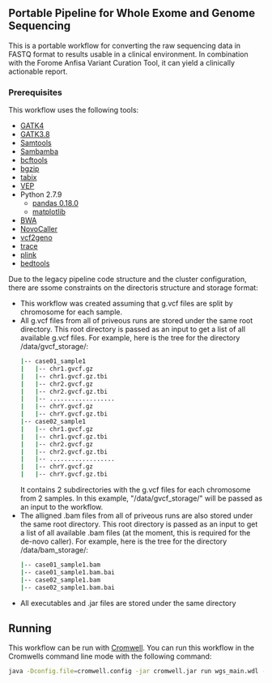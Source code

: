 <!-- ABOUT THE PROJECT -->
## Portable Pipeline for Whole Exome and Genome Sequencing

This is a portable workflow for converting the raw sequencing data in FASTQ format to results usable in a clinical environment. 
In combination with the Forome Anfisa Variant Curation Tool, it can yield a clinically actionable report.

### Prerequisites

This workflow uses the following tools:

 * [GATK4](https://software.broadinstitute.org/gatk/)
 * [GATK3.8](https://software.broadinstitute.org/gatk/download/archive)
 * [Samtools](http://www.htslib.org/)
 * [Sambamba](http://lomereiter.github.io/sambamba/)
 * [bcftools](https://samtools.github.io/bcftools/bcftools.html)
 * [bgzip](http://www.htslib.org/doc/bgzip.html)
 * [tabix](http://www.htslib.org/doc/tabix.html)
 * [VEP](https://useast.ensembl.org/info/docs/tools/vep/index.html)
 * Python 2.7.9
   * [pandas 0.18.0](https://pandas.pydata.org/pandas-docs/version/0.18.0/)
   * [matplotlib](https://matplotlib.org/1.5.1/contents.html?fbclid=IwAR2fohH2ja4E6-jWl3_YaPxLckdv5OsWXVButxB8bhmU46nwSshnB5cMVtI)
 * [BWA](http://bio-bwa.sourceforge.net/)
 * [NovoCaller](https://github.com/bgm-cwg/novoCaller)
 * [vcf2geno](http://csg.sph.umich.edu/chaolong/LASER/index.html)
 * [trace](http://csg.sph.umich.edu/chaolong/LASER/index.html)
 * [plink](https://www.cog-genomics.org/plink2)
 * [bedtools](https://bedtools.readthedocs.io/en/latest/)
 

Due to the legacy pipeline code structure and the cluster configuration, there are ssome constraints on the directoris structure and storage format:
 * This workflow was created assuming that g.vcf files are split by chromosome for each sample.
 * All g.vcf files from all of priveous runs are stored under the same root directory. This root directory is passed as an input to get a list of all available g.vcf files. For example, here is the tree for the directory /data/gvcf_storage/:
    ```sh
    |-- case01_sample1
    |   |-- chr1.gvcf.gz
    |   |-- chr1.gvcf.gz.tbi
    |   |-- chr2.gvcf.gz
    |   |-- chr2.gvcf.gz.tbi
    |   |-- ..................
    |   |-- chrY.gvcf.gz
    |   |-- chrY.gvcf.gz.tbi
    |-- case02_sample1
    |   |-- chr1.gvcf.gz
    |   |-- chr1.gvcf.gz.tbi
    |   |-- chr2.gvcf.gz
    |   |-- chr2.gvcf.gz.tbi
    |   |-- ..................
    |   |-- chrY.gvcf.gz
    |   |-- chrY.gvcf.gz.tbi
    ```
    It contains 2 subdirectories with the g.vcf files for each chromosome from 2 samples. In this example, "/data/gvcf_storage/" will be passed as an input to the workflow.
 * The alligned .bam files from all of priveous runs are also stored under the same root directory. This root directory is passed as an input to get a list of all available .bam files (at the moment, this is required for the de-novo caller). For example, here is the tree for the directory /data/bam_storage/:
    ```sh
    |-- case01_sample1.bam
    |-- case01_sample1.bam.bai
    |-- case02_sample1.bam
    |-- case02_sample1.bam.bai
    ```
 * All executables and .jar files are stored under the same directory  
 
## Running

This workflow can be run with [Cromwell](https://github.com/broadinstitute/cromwell). You can run this workflow in the Cromwells command line mode with the following command:

```sh
java -Dconfig.file=cromwell.config -jar cromwell.jar run wgs_main.wdl --inputs inputs.json
```
 
